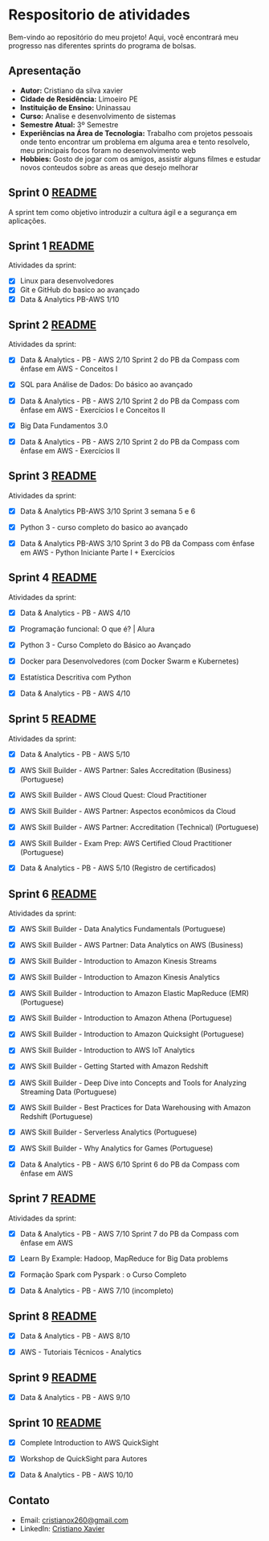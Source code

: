 # Respositorio de atividades

Bem-vindo ao repositório do meu projeto! Aqui, você encontrará meu progresso nas diferentes sprints do programa de bolsas.

## Apresentação

- **Autor:** Cristiano da silva xavier 
- **Cidade de Residência:** Limoeiro PE
- **Instituição de Ensino:** Uninassau 
- **Curso:** Analise e desenvolvimento de sistemas
- **Semestre Atual:** 3º Semestre
- **Experiências na Área de Tecnologia:** Trabalho com projetos pessoais onde tento encontrar um problema em alguma area e tento resolvelo, meu principais focos foram no desenvolvimento web 
- **Hobbies:** Gosto de jogar com os amigos, assistir alguns filmes e estudar novos conteudos sobre as areas que desejo melhorar

## Sprint 0 [README](https://github.com/CristianoXavierxxt/Estagio/blob/CristianoXavierxxt/SeLigaTech/Sprint%200/README.MD)

A sprint tem como objetivo introduzir a cultura ágil e a segurança em aplicações.


## Sprint 1 [README](https://github.com/CristianoXavierxxt/Estagio/blob/CristianoXavierxxt/SeLigaTech/Sprint%201/README.MD)

Atividades da sprint:

- [x] Linux para desenvolvedores
- [x] Git e GitHub do basico ao avançado
- [x] Data & Analytics PB-AWS 1/10

## Sprint 2 [README](https://github.com/CristianoXavierxxt/Estagio/blob/CristianoXavierxxt/SeLigaTech/Sprint%202/README.MD)

Atividades da sprint:

- [x] Data & Analytics - PB - AWS 2/10
    Sprint 2 do PB da Compass com ênfase em AWS - Conceitos I
- [x] SQL para Análise de Dados: Do básico ao avançado
- [x] Data & Analytics - PB - AWS 2/10
Sprint 2 do PB da Compass com ênfase em AWS - Exercícios I e Conceitos II
- [x] Big Data Fundamentos 3.0
- [x] Data & Analytics - PB - AWS 2/10
Sprint 2 do PB da Compass com ênfase em AWS - Exercícios II


## Sprint 3 [README](https://github.com/CristianoXavierxxt/Estagio/tree/CristianoXavierxxt/SeLigaTech/Sprint%203#readme)

Atividades da sprint:

- [x] Data & Analytics PB-AWS 3/10
    Sprint 3 semana 5 e 6
- [x] Python 3 - curso completo do basico ao avançado
- [x] Data & Analytics PB-AWS 3/10
    Sprint 3 do PB da Compass com ênfase em AWS - Python Iniciante Parte I + Exercícios


## Sprint 4 [README](https://github.com/CristianoXavierxxt/Estagio/blob/CristianoXavierxxt/SeLigaTech/Sprint%204/README.MD)

Atividades da sprint:

- [x] Data & Analytics - PB - AWS 4/10
- [x] Programação funcional: O que é? | Alura
- [x] Python 3 - Curso Completo do Básico ao Avançado 
- [x] Docker para Desenvolvedores (com Docker Swarm e Kubernetes) 
- [x] Estatística Descritiva com Python 
- [x] Data & Analytics - PB - AWS 4/10


## Sprint 5 [README](https://github.com/CristianoXavierxxt/Estagio/blob/CristianoXavierxxt/SeLigaTech/Sprint%205/README.MD)

Atividades da sprint:

- [x] Data & Analytics - PB - AWS 5/10
- [x] AWS Skill Builder - AWS Partner: Sales Accreditation (Business) (Portuguese)
- [x] AWS Skill Builder - AWS Cloud Quest: Cloud Practitioner
- [x] AWS Skill Builder - AWS Partner: Aspectos econômicos da Cloud
- [x] AWS Skill Builder - AWS Partner: Accreditation (Technical) (Portuguese)
- [x] AWS Skill Builder - Exam Prep: AWS Certified Cloud Practitioner (Portuguese)
- [x] Data & Analytics - PB - AWS 5/10 (Registro de certificados)


## Sprint 6 [README](https://github.com/CristianoXavierxxt/Estagio/blob/CristianoXavierxxt/SeLigaTech/Sprint%206/README.MD)

Atividades da sprint:

- [x] AWS Skill Builder - Data Analytics Fundamentals (Portuguese)
- [x] AWS Skill Builder - AWS Partner: Data Analytics on AWS (Business)
- [x] AWS Skill Builder - Introduction to Amazon Kinesis Streams
- [x] AWS Skill Builder - Introduction to Amazon Kinesis Analytics
- [x] AWS Skill Builder - Introduction to Amazon Elastic MapReduce (EMR) (Portuguese)
- [x] AWS Skill Builder - Introduction to Amazon Athena (Portuguese)
- [x] AWS Skill Builder - Introduction to Amazon Quicksight (Portuguese)
- [x] AWS Skill Builder - Introduction to AWS IoT Analytics
- [x] AWS Skill Builder - Getting Started with Amazon Redshift
- [x] AWS Skill Builder - Deep Dive into Concepts and Tools for Analyzing Streaming Data (Portuguese)
- [x] AWS Skill Builder - Best Practices for Data Warehousing with Amazon Redshift (Portuguese)
- [x] AWS Skill Builder - Serverless Analytics (Portuguese)
- [x] AWS Skill Builder - Why Analytics for Games (Portuguese)
- [x] Data & Analytics - PB - AWS 6/10 Sprint 6 do PB da Compass com ênfase em AWS




## Sprint 7 [README](https://github.com/CristianoXavierxxt/Estagio/blob/CristianoXavierxxt/SeLigaTech/Sprint%207/README.MD)

Atividades da sprint:

- [x] Data & Analytics - PB - AWS 7/10 Sprint 7 do PB da Compass com ênfase em AWS
- [x] Learn By Example: Hadoop, MapReduce for Big Data problems
- [x] Formação Spark com Pyspark : o Curso Completo
- [x] Data & Analytics - PB - AWS 7/10 (incompleto)


## Sprint 8 [README](https://github.com/CristianoXavierxxt/Estagio/blob/CristianoXavierxxt/SeLigaTech/Sprint%208/README.MD)

- [x] Data & Analytics - PB - AWS 8/10 
- [x] AWS - Tutoriais Técnicos - Analytics


## Sprint 9 [README](https://github.com/CristianoXavierxxt/Estagio/blob/CristianoXavierxxt/SeLigaTech/Sprint%209/README.MD)

- [x] Data & Analytics - PB - AWS 9/10


## Sprint 10 [README](linkdoreadmedasprint10)

- [x] Complete Introduction to AWS QuickSight
- [x] Workshop de QuickSight para Autores
- [x] Data & Analytics - PB - AWS 10/10


## Contato

- Email: cristianox260@gmail.com
- LinkedIn: [Cristiano Xavier](https://www.linkedin.com/in/cristiano-xavier-785a89253/)
